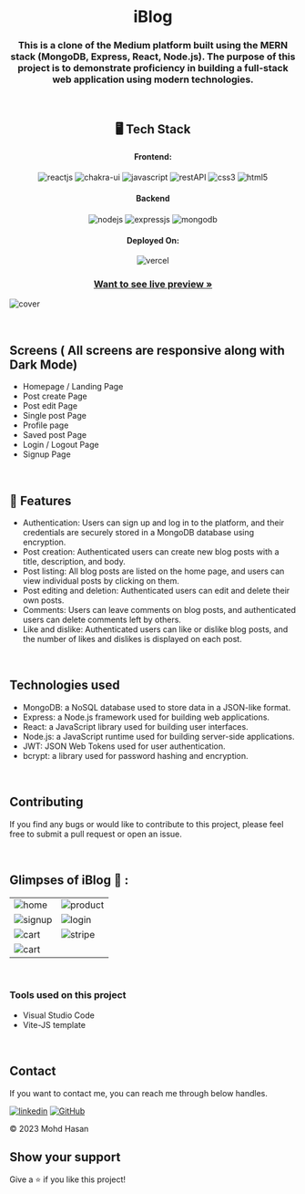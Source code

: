 <h1 align="center">iBlog</h1>

<h3 align="center">
This is a clone of the Medium platform built using the MERN stack (MongoDB, Express, React, Node.js). The purpose of this project is to demonstrate proficiency in building a full-stack web application using modern technologies.</h3>

<br />

<h2 align="center">🖥️ Tech Stack</h2>


<h4 align="center">Frontend:</h4>

<p align="center">
  <img src="https://img.shields.io/badge/React-20232A?style=for-the-badge&logo=react&logoColor=61DAFB" alt="reactjs" />
  <img src="https://img.shields.io/badge/Chakra%20UI-3bc7bd?style=for-the-badge&logo=chakraui&logoColor=white" alt="chakra-ui" />
  <img src="https://img.shields.io/badge/JavaScript-323330?style=for-the-badge&logo=javascript&logoColor=F7DF1E" alt="javascript" />
  <img src="https://img.shields.io/badge/Rest_API-02303A?style=for-the-badge&logo=react-router&logoColor=white" alt="restAPI" />
  <img src="https://img.shields.io/badge/CSS3-1572B6?style=for-the-badge&logo=css3&logoColor=white" alt="css3" />
  <img src="https://img.shields.io/badge/HTML5-E34F26?style=for-the-badge&logo=html5&logoColor=white" alt="html5" />
</p>


<div align="center"><h4 align="center">Backend</h4> 
<img src="https://img.shields.io/badge/Node.js-339933?style=for-the-badge&logo=nodedotjs&logoColor=white" align="center" alt="nodejs" />
<img src="https://img.shields.io/badge/Express.js-000000?style=for-the-badge&logo=express&logoColor=white" align="center" alt="expressjs"/>
<img src="https://img.shields.io/badge/MongoDB-4EA94B?style=for-the-badge&logo=mongodb&logoColor=white" align="center" alt="mongodb"/>
 </div>


<h4 align="center">Deployed On:</h4>

<p align="center">
  <img src="https://img.shields.io/badge/Vercel-000000?style=for-the-badge&logo=vercel&logoColor=white" alt="vercel" />
</p>



<h3 align="center"><a href="https://iblog-trio.vercel.app/"><strong>Want to see live preview »</strong></a></h3>


![cover](https://res.cloudinary.com/dkudiktme/image/upload/v1681067378/iblog/homel_1_fjvxen.png)

<br />

## Screens ( All screens are responsive along with Dark Mode)
- Homepage / Landing Page
- Post create Page
- Post edit Page
- Single post Page
- Profile page
- Saved post Page
- Login / Logout Page
- Signup Page


<br />


## 🚀 Features
- Authentication: Users can sign up and log in to the platform, and their credentials are securely stored in a MongoDB database using encryption.
- Post creation: Authenticated users can create new blog posts with a title, description, and body.
- Post listing: All blog posts are listed on the home page, and users can view individual posts by clicking on them.
- Post editing and deletion: Authenticated users can edit and delete their own posts.
- Comments: Users can leave comments on blog posts, and authenticated users can delete comments left by others.
- Like and dislike: Authenticated users can like or dislike blog posts, and the number of likes and dislikes is displayed on each post.

<br/>

## Technologies used
- MongoDB: a NoSQL database used to store data in a JSON-like format.
- Express: a Node.js framework used for building web applications.
- React: a JavaScript library used for building user interfaces.
- Node.js: a JavaScript runtime used for building server-side applications.
- JWT: JSON Web Tokens used for user authentication.
- bcrypt: a library used for password hashing and encryption.

<br/>

## Contributing
If you find any bugs or would like to contribute to this project, please feel free to submit a pull request or open an issue.



<br />

## Glimpses of iBlog 🙈 :


<table>
  <tr>
    <td><img src="https://res.cloudinary.com/dkudiktme/image/upload/v1681067364/iblog/home_1_mkrzan.png" alt="home" /></td>
    <td><img src="https://res.cloudinary.com/dkudiktme/image/upload/v1681067378/iblog/homel_1_fjvxen.png" alt="product" /></td>
  </tr>
  <tr>
    <td><img src="https://res.cloudinary.com/dkudiktme/image/upload/v1681067508/iblog/account_ojfbyf.png" alt="signup" /></td>
    <td><img src="https://res.cloudinary.com/dkudiktme/image/upload/v1681067618/iblog/side_1_j0ky69.png" alt="login" /></td>
  </tr>
  <tr>
    <td><img src="https://res.cloudinary.com/dkudiktme/image/upload/v1681067777/iblog/post_1_u5pv8m.png" alt="cart" /></td>
    <td><img src="https://res.cloudinary.com/dkudiktme/image/upload/v1681067882/iblog/profile_1_wsohal.png" alt="stripe" /></td>
  </tr>
  <tr>
    <td><img src="https://res.cloudinary.com/dkudiktme/image/upload/v1681068005/iblog/list_1_eudjc7.png" alt="cart" /></td>
  </tr>
</table>

<br />

### Tools used on this project

- Visual Studio Code
- Vite-JS template

<br />



## Contact

If you want to contact me, you can reach me through below handles.

[![linkedin](https://img.shields.io/badge/Mohd_Hasan-0077B5?style=for-the-badge&logo=linkedin&logoColor=white)](https://www.linkedin.com/in/mohd-hasan/)
[![GitHub](https://img.shields.io/badge/Mohd_Hasan-20232A?style=for-the-badge&logo=Github&logoColor=white)](https://github.com/alih6051/)

© 2023 Mohd Hasan



## Show your support

Give a ⭐️ if you like this project!
